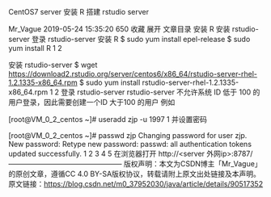 CentOS7 server 安装 R 搭建 rstudio server

Mr_Vague 2019-05-24 15:35:20   650   收藏
展开
文章目录
安装 R
安装 rstudio-server
登录 rstudio-server
安装 R
$ sudo yum install epel-release
$ sudo yum install R
1
2


安装 rstudio-server
$ wget https://download2.rstudio.org/server/centos6/x86_64/rstudio-server-rhel-1.2.1335-x86_64.rpm
$ sudo yum install rstudio-server-rhel-1.2.1335-x86_64.rpm
1
2
登录 rstudio-server
rstudio-server 不允许系统 ID 低于 100 的用户登录，因此需要创建一个ID 大于100 的用户
例如

[root@VM_0_2_centos ~]# useradd zjp -u 1997
1
并设置密码

[root@VM_0_2_centos ~]# passwd zjp
Changing password for user zjp.
New password:
Retype new password:
passwd: all authentication tokens updated successfully.
1
2
3
4
5
在浏览器打开 http://<server 外网ip>:8787/
————————————————
版权声明：本文为CSDN博主「Mr_Vague」的原创文章，遵循CC 4.0 BY-SA版权协议，转载请附上原文出处链接及本声明。
原文链接：https://blog.csdn.net/m0_37952030/java/article/details/90517352
